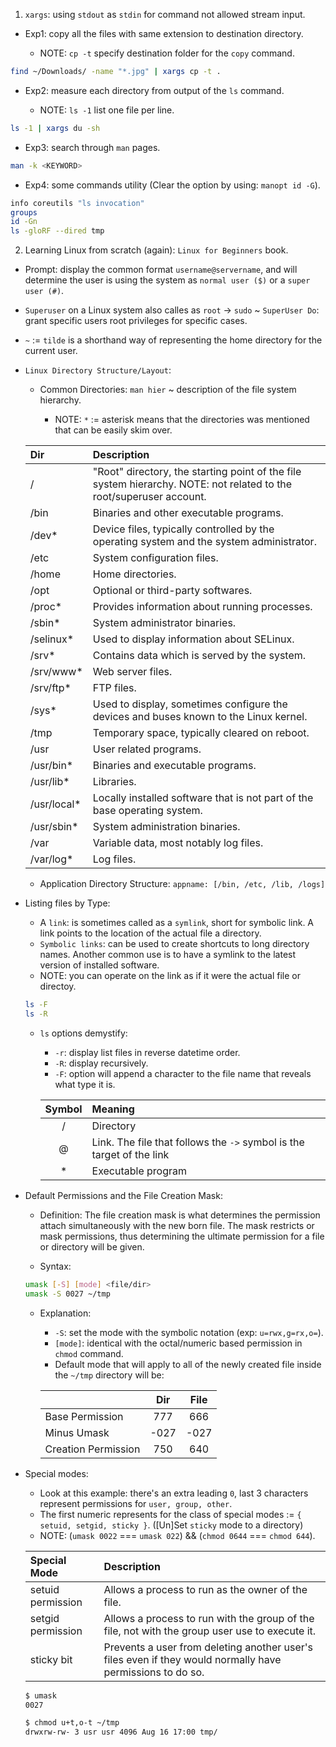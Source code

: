 1. `xargs`: using `stdout` as `stdin` for command not allowed stream input.

- Exp1: copy all the files with same extension to destination directory.

  - NOTE: `cp -t` specify destination folder for the `copy` command.

```bash
find ~/Downloads/ -name "*.jpg" | xargs cp -t .
```

- Exp2: measure each directory from output of the `ls` command.

  - NOTE: `ls -1` list one file per line.

```bash
ls -1 | xargs du -sh
```

- Exp3: search through `man` pages.

```bash
man -k <KEYWORD>
```

- Exp4: some commands utility (Clear the option by using: `manopt id -G`).

```bash
info coreutils "ls invocation"
groups
id -Gn
ls -gloRF --dired tmp
```

2. Learning Linux from scratch (again): `Linux for Beginners` book.

- Prompt: display the common format `username@servername`, and will determine the user is using the system as `normal user ($)` or a `super user (#)`.

- `Superuser` on a Linux system also calles as `root` -> `sudo` ~ `SuperUser Do`: grant specific users root privileges for specific cases.

- `~` := `tilde` is a shorthand way of representing the home directory for the current user.

- `Linux Directory Structure/Layout`:

  - Common Directories: `man hier` ~ description of the file system hierarchy.

    - NOTE: `*` := asterisk means that the directories was mentioned that can be easily skim over.

  | Dir          | Description                                                                                                         |
  | :----------- | :------------------------------------------------------------------------------------------------------------------ |
  | /            | "Root" directory, the starting point of the file system hierarchy. NOTE: not related to the root/superuser account. |
  | /bin         | Binaries and other executable programs.                                                                             |
  | /dev\*       | Device files, typically controlled by the operating system and the system administrator.                            |
  | /etc         | System configuration files.                                                                                         |
  | /home        | Home directories.                                                                                                   |
  | /opt         | Optional or third-party softwares.                                                                                  |
  | /proc\*      | Provides information about running processes.                                                                       |
  | /sbin\*      | System administrator binaries.                                                                                      |
  | /selinux\*   | Used to display information about SELinux.                                                                          |
  | /srv\*       | Contains data which is served by the system.                                                                        |
  | /srv/www\*   | Web server files.                                                                                                   |
  | /srv/ftp\*   | FTP files.                                                                                                          |
  | /sys\*       | Used to display, sometimes configure the devices and buses known to the Linux kernel.                               |
  | /tmp         | Temporary space, typically cleared on reboot.                                                                       |
  | /usr         | User related programs.                                                                                              |
  | /usr/bin\*   | Binaries and executable programs.                                                                                   |
  | /usr/lib\*   | Libraries.                                                                                                          |
  | /usr/local\* | Locally installed software that is not part of the base operating system.                                           |
  | /usr/sbin\*  | System administration binaries.                                                                                     |
  | /var         | Variable data, most notably log files.                                                                              |
  | /var/log\*   | Log files.                                                                                                          |

  - Application Directory Structure: `appname: [/bin, /etc, /lib, /logs]`

- Listing files by Type:

  - A `link`: is sometimes called as a `symlink`, short for symbolic link. A link points to the location of the actual file a directory.
  - `Symbolic links`: can be used to create shortcuts to long directory names. Another common use is to have a symlink to the latest version of installed software.
  - NOTE: you can operate on the link as if it were the actual file or directoy.

  ```bash
  ls -F
  ls -R
  ```

  - `ls` options demystify:

    - `-r`: display list files in reverse datetime order.
    - `-R`: display recursively.
    - `-F`: option will append a character to the file name that reveals what type it is.

    | Symbol | Meaning                                                               |
    | :----: | :-------------------------------------------------------------------- |
    |   /    | Directory                                                             |
    |   @    | Link. The file that follows the `->` symbol is the target of the link |
    |   \*   | Executable program                                                    |

- Default Permissions and the File Creation Mask:

  - Definition: The file creation mask is what determines the permission attach simultaneously with the new born file. The mask restricts or mask permissions, thus determining the ultimate permission for a file or directory will be given.

  - Syntax:

  ```bash
  umask [-S] [mode] <file/dir>
  umask -S 0027 ~/tmp
  ```

  - Explanation:

    - `-S`: set the mode with the symbolic notation (exp: `u=rwx,g=rx,o=`).
    - `[mode]`: identical with the octal/numeric based permission in `chmod` command.
    - Default mode that will apply to all of the newly created file inside the `~/tmp` directory will be:

    |                     | Dir  | File |
    | :------------------ | :--: | :--: |
    | Base Permission     | 777  | 666  |
    | Minus Umask         | -027 | -027 |
    | Creation Permission | 750  | 640  |

- Special modes:

  - Look at this example: there's an extra leading `0`, last 3 characters represent permissions for `user, group, other`.
  - The first numeric represents for the class of special modes := `{ setuid, setgid, sticky }`. (\[Un\]Set `sticky` mode to a directory)
  - NOTE: (`umask 0022` === `umask 022`) && (`chmod 0644` === `chmod 644`).

  | Special Mode      | Description                                                                                               |
  | :---------------- | :-------------------------------------------------------------------------------------------------------- |
  | setuid permission | Allows a process to run as the owner of the file.                                                         |
  | setgid permission | Allows a process to run with the group of the file, not with the group user use to execute it.            |
  | sticky bit        | Prevents a user from deleting another user's files even if they would normally have permissions to do so. |

  ```bash
  $ umask
  0027

  $ chmod u+t,o-t ~/tmp
  drwxrw-rw- 3 usr usr 4096 Aug 16 17:00 tmp/
  ```

